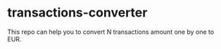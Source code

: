 # transactions-converter
This repo can help you to convert N transactions amount one by one to EUR.
